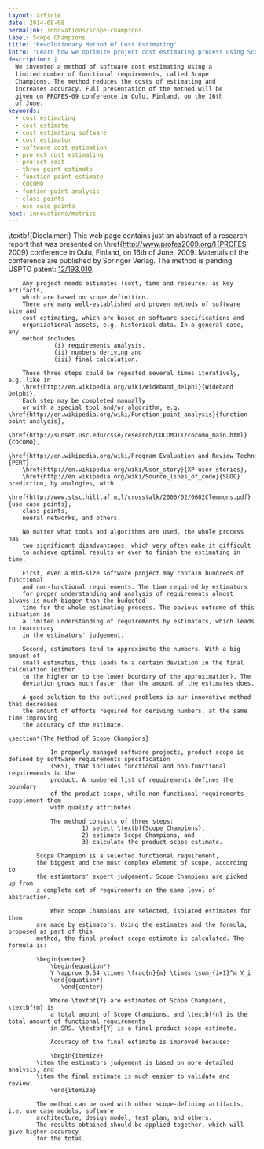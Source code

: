 ```yaml
---
layout: article
date: 2014-08-08
permalink: innovations/scope-champions
label: Scope Champions
title: "Revolutionary Method Of Cost Estimating"
intro: "Learn how we optimize project cost estimating process using Scope Champions (our patent-pending invention)"
description: |
  We invented a method of software cost estimating using a
  limited number of functional requirements, called Scope
  Champions. The method reduces the costs of estimating and
  increases accuracy. Full presentation of the method will be
  given on PROFES-09 conference in Oulu, Finland, on the 16th
  of June.
keywords:
  - cost estimating
  - cost estimate
  - cost estimating software
  - cost estimator
  - software cost estimation
  - project cost estimating
  - project cost
  - three-point estimate
  - function point estimate
  - COCOMO
  - funtion point analysis
  - class points
  - use case points
next: innovations/metrics
---
```


\textbf{Disclaimer:} This web page contains just an abstract of a research
        report that was presented on \href{http://www.profes2009.org/}{PROFES 2009} conference
        in Oulu, Finland, on 16th of June, 2009. Materials of the conference are
        published by Springer Verlag. The method is pending USPTO patent:
        [12/193,010](http://www.google.com/patents/about?id=QjDNAAAAEBAJ).

        Any project needs estimates (cost, time and resource) as key artifacts,
        which are based on scope definition.
        There are many well-established and proven methods of software size and
        cost estimating, which are based on software specifications and
        organizational assets, e.g. historical data. In a general case, any
        method includes
                 (i) requirements analysis,
                 (ii) numbers deriving and
                 (iii) final calculation.

        These three steps could be repeated several times iteratively, e.g. like in
        \href{http://en.wikipedia.org/wiki/Wideband_delphi}{Wideband Delphi}.
        Each step may be completed manually
        or with a special tool and/or algorithm, e.g. \href{http://en.wikipedia.org/wiki/Function_point_analysis}{function point analysis},
        \href{http://sunset.usc.edu/csse/research/COCOMOII/cocomo_main.html}{COCOMO},
        \href{http://en.wikipedia.org/wiki/Program_Evaluation_and_Review_Technique}{PERT},
        \href{http://en.wikipedia.org/wiki/User_story}{XP user stories},
        \href{http://en.wikipedia.org/wiki/Source_lines_of_code}{SLOC} prediction, by analogies, with
        \href{http://www.stsc.hill.af.mil/crosstalk/2006/02/0602Clemmons.pdf}{use case points},
        class points,
        neural networks, and others.

        No matter what tools and algorithms are used, the whole process has
        two significant disadvantages, which very often make it difficult
        to achieve optimal results or even to finish the estimating in time.

        First, even a mid-size software project may contain hundreds of functional
        and non-functional requirements. The time required by estimators
        for proper understanding and analysis of requirements almost always is much bigger than the budgeted
        time for the whole estimating process. The obvious outcome of this situation is
        a limited understanding of requirements by estimators, which leads to inaccuracy
        in the estimators' judgement.

        Second, estimators tend to approximate the numbers. With a big amount of
        small estimates, this leads to a certain deviation in the final calculation (either
        to the higher or to the lower boundary of the approximation). The
        deviation grows much faster than the amount of the estimates does.

        A good solution to the outlined problems is our innovative method that decreases
        the amount of efforts required for deriving numbers, at the same time improving
        the accuracy of the estimate.

    \section*{The Method of Scope Champions}

                In properly managed software projects, product scope is defined by software requirements specification
                (SRS), that includes functional and non-functional requirements to the
                product. A numbered list of requirements defines the boundary
                of the product scope, while non-functional requirements supplement them
                with quality attributes.

                The method consists of three steps:
                         1) select \textbf{Scope Champions},
                         2) estimate Scope Champions, and
                         3) calculate the product scope estimate.

            Scope Champion is a selected functional requirement,
            the biggest and the most complex element of scope, according to
            the estimators' expert judgement. Scope Champions are picked up from
            a complete set of requirements on the same level of abstraction.

                When Scope Champions are selected, isolated estimates for them
            are made by estimators. Using the estimates and the formula, proposed as part of this
            method, the final product scope estimate is calculated. The formula is:

            \begin{center}
                \begin{equation*}
                Y \approx 0.54 \times \frac{n}{m} \times \sum_{i=1}^m Y_i
                \end{equation*}
                   \end{center}

                Where \textbf{Y} are estimates of Scope Champions, \textbf{m} is
                a total amount of Scope Champions, and \textbf{n} is the total amount of functional requirements
                in SRS. \textbf{Y} is a final product scope estimate.

                Accuracy of the final estimate is improved because:

                \begin{itemize}
            \item the estimators judgement is based on more detailed analysis, and
            \item the final estimate is much easier to validate and review.
                \end{itemize}

            The method can be used with other scope-defining artifacts, i.e. use case models, software
            architecture, design model, test plan, and others.
            The results obtained should be applied together, which will give higher accuracy
            for the total.
